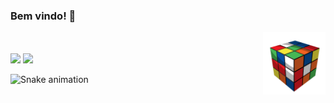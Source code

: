 ### Bem vindo! 👋

<!--![cube](/cube.gif)-->
<a href="url"><img src="cube.gif" align="right" height="100" width="100" ></a>

<br>
<br>
<div>
  <img height="120em" src="https://github-readme-stats.vercel.app/api/top-langs/?username=BarbaraBrito&layout=compact"/>
  <img height="120em" src="![Anurag's GitHub stats](https://github-readme-stats.vercel.app/api?username=BarbaraBrito&show_icons=true&theme=tokyonight)
"/>

![Snake animation](https://github.com/davimateus1/davimateus1/blob/output/github-contribution-grid-snake.svg)
</div>

